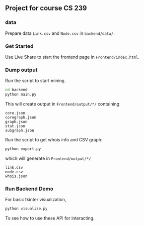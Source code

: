 ## Project for course CS 239

### data

Prepare data `Link.csv` and `Node.csv` in `backend/data/`.

### Get Started

Use Live Share to start the frontend page in `Frontend/index.html`.

### Dump output

Run the script to start mining.

```cmd
cd backend
python main.py
```

This will create output in `Frontend/output/*/` containing:
```
core.json
coregraph.json
graph.json
stat.json
subgraph.json
```

Run the script to get whois info and CSV graph:
```cmd
python export.py
```
which will generate in `Frontend/output/*/`
```
link.csv
node.csv
whois.json
```

### Run Backend Demo

For basic tkinter visualization,
```cmd
python visualize.py
```
To see how to use these API for interacting.